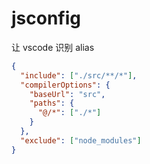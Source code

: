 # jsconfig

让 vscode 识别 alias

```json
{
  "include": ["./src/**/*"],
  "compilerOptions": {
    "baseUrl": "src",
    "paths": {
      "@/*": ["./*"]
    }
  },
  "exclude": ["node_modules"]
}
```
